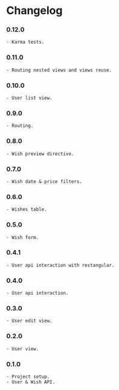 # Changelog

### 0.12.0
    - Karma tests.

### 0.11.0
    - Routing nested views and views reuse.

### 0.10.0
    - User list view.

### 0.9.0
    - Routing.

### 0.8.0
    - Wish preview directive.

### 0.7.0
    - Wish date & price filters.

### 0.6.0
    - Wishes table.

### 0.5.0
    - Wish form.

### 0.4.1
    - User api interaction with restangular.

### 0.4.0
    - User api interaction.

### 0.3.0
    - User edit view.

### 0.2.0
    - User view.

### 0.1.0
    - Project setup.
    - User & Wish API.
